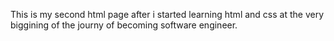 This is my second html page after i started learning html and css at the very biggining of the journy of becoming software engineer.